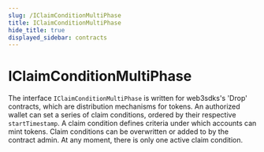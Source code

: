 ```yaml
---
slug: /IClaimConditionMultiPhase
title: IClaimConditionMultiPhase
hide_title: true
displayed_sidebar: contracts
---
```


# IClaimConditionMultiPhase

The interface `IClaimConditionMultiPhase` is written for web3sdks&#39;s &#39;Drop&#39; contracts, which are distribution mechanisms for tokens. An authorized wallet can set a series of claim conditions, ordered by their respective `startTimestamp`. A claim condition defines criteria under which accounts can mint tokens. Claim conditions can be overwritten or added to by the contract admin. At any moment, there is only one active claim condition.

